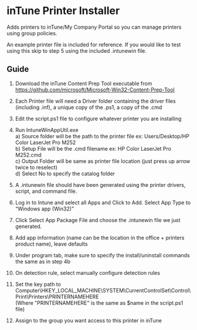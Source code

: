 # inTune Printer Installer

Adds printers to inTune/My Company Portal so you can manage printers using group policies.

An example printer file is included for reference. If you would like to test using this skip to step 5 using the included .intunewin file.

## Guide

1) Download the inTune Content Prep Tool executable from https://github.com/microsoft/Microsoft-Win32-Content-Prep-Tool
2) Each Printer file will need a Driver folder containing the driver files (including .inf), a unique copy of the .ps1, a copy of the .cmd
3) Edit the script.ps1 file to configure whatever printer you are installing
4) Run IntuneWinAppUtil.exe
    <br>a) Source folder will be the path to the printer file ex: Users/Desktop/HP Color LaserJet Pro M252
    <br>b) Setup File will be the .cmd filename ex: HP Color LaserJet Pro M252.cmd
    <br>c) Output Folder will be same as printer file location (just press up arrow twice to reselect)
    <br>d) Select No to specify the catalog folder

5) A .intunewin file should have been generated using the printer drivers, script, and command file.
6) Log in to Intune and select all Apps and Click to Add. Select App Type to “Windows app (Win32)”
7) Click Select App Package File and choose the .intunewin file we just generated.
8) Add app information (name can be the location in the office + printers product name), leave defaults
9) Under program tab, make sure to specify the install/uninstall commands the same as in step 4b
10) On detection rule, select manually configure detection rules
11) Set the key path to Computer\HKEY_LOCAL_MACHINE\SYSTEM\CurrentControlSet\Control\Print\Printers\PRINTERNAMEHERE
    <br>(Where "PRINTERNAMEHERE" is the same as $name in the script.ps1 file)
12) Assign to the group you want access to this printer in inTune
